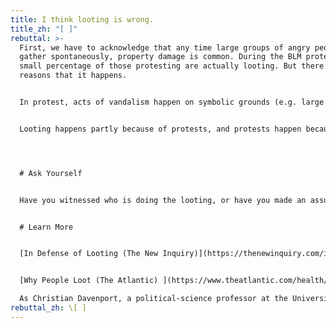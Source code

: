 ```yaml
---
title: I think looting is wrong.
title_zh: "[ ]"
rebuttal: >-
  First, we have to acknowledge that any time large groups of angry people
  gather spontaneously, property damage is common. During the BLM protests, a
  small percentage of those protesting are actually looting. But there are many
  reasons that it happens.


  In protest, acts of vandalism happen on symbolic grounds (e.g. large corporations like Target, police stations, statues). In the U.S., these acts represent a desire for a redistribution of property—it’s a form of empowerment. These looters realize that large corporations have insurance and feel the effects of looting far less than the community. It has been a way make one’s voice heard when peaceful protests go frustratingly unheard. And, some looters just aren’t affiliated with the protests at all, and are taking advantage of the situation. Others are acting in response to media attention.


  Looting happens partly because of protests, and protests happen because of more systemic issues in society. To stop people from looting, we have to examine the root causes and create systemic change.




  # Ask Yourself


  Have you witnessed who is doing the looting, or have you made an assumption?


  # Learn More


  [In Defense of Looting (The New Inquiry)](https://thenewinquiry.com/in-defense-of-looting/)


  [Why People Loot (The Atlantic) ](https://www.theatlantic.com/health/archive/2020/06/why-people-loot/612577/)\

  As Christian Davenport, a political-science professor at the University of Michigan, put it to me, “the best way to prevent looting is to provide individuals with a living wage, provide for their basic needs, treat them with human dignity, and facilitate a life that is about thriving.”
rebuttal_zh: \[ ]
---
```


